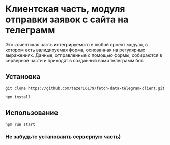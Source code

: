 # Клиентская часть, модуля отправки заявок с сайта на телеграмм

Это клиентская часть интегрируемого в любой проект модуля, в котором есть валидируемая форма, основанная на регулярных выражениях. Данные, отправленные с помощью формы, собираются в серверной части и приходят в созданный вами телеграмм бот.

## Установка 
 ``` 
git clone https://github.com/tazer16179/fetch-data-telegram-client.git

npm install
 ```

## Использование 

 ``` 
 npm run start
 ```

 ### Не забудьте установаить серверную часть)
